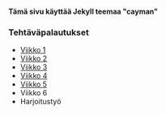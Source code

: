 #### Tämä sivu käyttää Jekyll teemaa "cayman"

### Tehtäväpalautukset

- [Viikko 1](https://bfm471.github.io/pilvipalvelutTehtava/tehtavat/index.html)
- [Viikko 2](https://bfm471.github.io/pilvipalvelutTehtava/tehtavat/Vko2.html)
- [Viikko 3](https://bfm471.github.io/pilvipalvelutTehtava/tehtavat/Vko3/index.html)
- [Viikko 4](https://bfm471.github.io/pilvipalvelutTehtava/tehtavat/Vko4/Index.html)
- [Viikko 5](https://bfm471.github.io/pilvipalvelutTehtava/tehtavat/Vko5/vko5.html)
- Viikko 6
- Harjoitustyö
